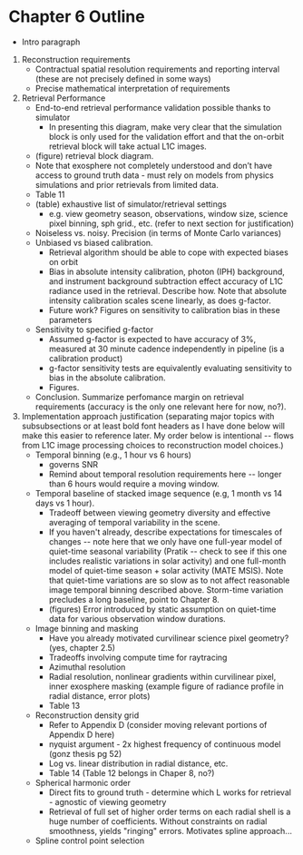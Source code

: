 # Chapter 6 Outline
- Intro paragraph
1. Reconstruction requirements 
    - Contractual spatial resolution requirements and reporting interval (these are not precisely defined in some ways) 
    - Precise mathematical interpretation of requirements 
2. Retrieval Performance 
    - End-to-end retrieval performance validation possible thanks to simulator
        -  In presenting this diagram, make very clear that the simulation block is only used for the validation effort and that the on-orbit retrieval block will take actual L1C images.
    - (figure) retrieval block diagram. 
    - Note that exosphere not completely understood and don’t have access to ground truth data - must rely on models from physics simulations and prior retrievals from limited data.  
    - Table 11
    - (table) exhaustive list of simulator/retrieval settings
        - e.g. view geometry season, observations, window size, science pixel binning, sph grid., etc. (refer to next section for justification)
    - Noiseless vs. noisy.  Precision (in terms of Monte Carlo variances)
    - Unbiased vs biased calibration.  
        - Retrieval algorithm should be able to cope with expected biases on orbit
        - Bias in absolute intensity calibration, photon (IPH) background, and instrument background subtraction effect accuracy of L1C radiance used in the retrieval.  Describe how.  Note that absolute intensity calibration scales scene linearly, as does g-factor.
        - Future work?  Figures on sensitivity to calibration bias in these parameters
    - Sensitivity to specified g-factor
        - Assumed g-factor is expected to have accuracy of 3%, measured at 30 minute cadence independently in pipeline (is a calibration product)
        - g-factor sensitivity tests are equivalently evaluating sensitivity to bias in the absolute calibration.
        - Figures.
    - Conclusion.  Summarize perfomance margin on retrieval requirements (accuracy is the only one relevant here for now, no?).
3. Implementation approach justification (separating major topics with subsubsections or at least bold font headers as I have done below will make this easier to reference later.  My order below is intentional -- flows from L1C image processing choices to reconstruction model choices.)
    - Temporal binning (e.g., 1 hour vs 6 hours)
        - governs SNR
        - Remind about temporal resolution requirements here -- longer than 6 hours would require a moving window.
    - Temporal baseline of stacked image sequence (e.g, 1 month vs 14 days vs 1 hour).  
        - Tradeoff between viewing geometry diversity and effective averaging of temporal variability in the scene.  
        - If you haven't already, describe expectations for timescales of changes -- note here that we only have one full-year model of quiet-time seasonal variability (Pratik -- check to see if this one includes realistic variations in solar activity) and one full-month model of quiet-time season + solar activity (MATE MSIS).   Note that quiet-time variations are so slow as to not affect reasonable image temporal binning described above.  Storm-time variation precludes a long baseline, point to Chapter 8.
        -  (figures) Error introduced by static assumption on quiet-time data for various observation window durations.
    - Image binning and masking 
        - Have you already motivated curvilinear science pixel geometry? (yes, chapter 2.5)
        - Tradeoffs involving compute time for raytracing
        - Azimuthal resolution
        - Radial resolution, nonlinear gradients within curvilinear pixel, inner exosphere masking (example figure of radiance profile in radial distance, error plots)
        - Table 13
    - Reconstruction density grid 
        - Refer to Appendix D (consider moving relevant portions of Appendix D here)
        - nyquist argument - 2x highest frequency of continuous model (gonz thesis pg 52) 
        - Log vs. linear distribution in radial distance, etc.
        - Table 14 (Table 12 belongs in Chaper 8, no?)
    - Spherical harmonic order 
        - Direct fits to ground truth - determine which L works for retrieval - agnostic of viewing geometry 
        - Retrieval of full set of higher order terms on each radial shell is a huge number of coefficients.  Without constraints on radial smoothness, yields "ringing" errors.  Motivates spline approach...
    - Spline control point selection



